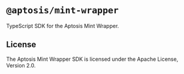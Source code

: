 # `@aptosis/mint-wrapper`

TypeScript SDK for the Aptosis Mint Wrapper.

## License

The Aptosis Mint Wrapper SDK is licensed under the Apache License, Version 2.0.
